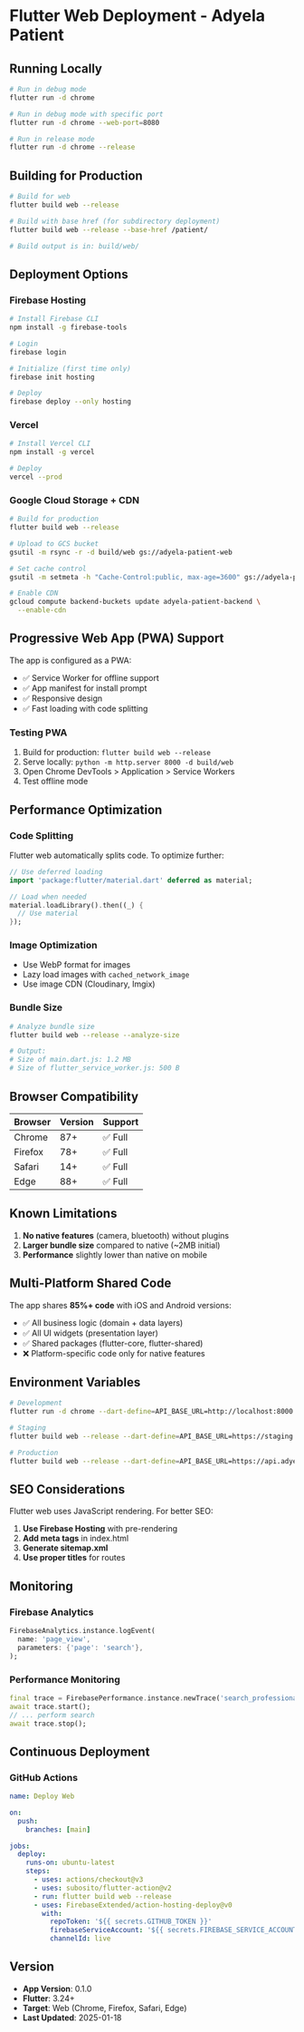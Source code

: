 # Flutter Web Deployment - Adyela Patient

## Running Locally

```bash
# Run in debug mode
flutter run -d chrome

# Run in debug mode with specific port
flutter run -d chrome --web-port=8080

# Run in release mode
flutter run -d chrome --release
```

## Building for Production

```bash
# Build for web
flutter build web --release

# Build with base href (for subdirectory deployment)
flutter build web --release --base-href /patient/

# Build output is in: build/web/
```

## Deployment Options

### Firebase Hosting

```bash
# Install Firebase CLI
npm install -g firebase-tools

# Login
firebase login

# Initialize (first time only)
firebase init hosting

# Deploy
firebase deploy --only hosting
```

### Vercel

```bash
# Install Vercel CLI
npm install -g vercel

# Deploy
vercel --prod
```

### Google Cloud Storage + CDN

```bash
# Build for production
flutter build web --release

# Upload to GCS bucket
gsutil -m rsync -r -d build/web gs://adyela-patient-web

# Set cache control
gsutil -m setmeta -h "Cache-Control:public, max-age=3600" gs://adyela-patient-web/**

# Enable CDN
gcloud compute backend-buckets update adyela-patient-backend \
  --enable-cdn
```

## Progressive Web App (PWA) Support

The app is configured as a PWA:

- ✅ Service Worker for offline support
- ✅ App manifest for install prompt
- ✅ Responsive design
- ✅ Fast loading with code splitting

### Testing PWA

1. Build for production: `flutter build web --release`
2. Serve locally: `python -m http.server 8000 -d build/web`
3. Open Chrome DevTools > Application > Service Workers
4. Test offline mode

## Performance Optimization

### Code Splitting

Flutter web automatically splits code. To optimize further:

```dart
// Use deferred loading
import 'package:flutter/material.dart' deferred as material;

// Load when needed
material.loadLibrary().then((_) {
  // Use material
});
```

### Image Optimization

- Use WebP format for images
- Lazy load images with `cached_network_image`
- Use image CDN (Cloudinary, Imgix)

### Bundle Size

```bash
# Analyze bundle size
flutter build web --release --analyze-size

# Output:
# Size of main.dart.js: 1.2 MB
# Size of flutter_service_worker.js: 500 B
```

## Browser Compatibility

| Browser | Version | Support |
| ------- | ------- | ------- |
| Chrome  | 87+     | ✅ Full |
| Firefox | 78+     | ✅ Full |
| Safari  | 14+     | ✅ Full |
| Edge    | 88+     | ✅ Full |

## Known Limitations

1. **No native features** (camera, bluetooth) without plugins
2. **Larger bundle size** compared to native (~2MB initial)
3. **Performance** slightly lower than native on mobile

## Multi-Platform Shared Code

The app shares **85%+ code** with iOS and Android versions:

- ✅ All business logic (domain + data layers)
- ✅ All UI widgets (presentation layer)
- ✅ Shared packages (flutter-core, flutter-shared)
- ❌ Platform-specific code only for native features

## Environment Variables

```bash
# Development
flutter run -d chrome --dart-define=API_BASE_URL=http://localhost:8000

# Staging
flutter build web --release --dart-define=API_BASE_URL=https://staging.adyela.care

# Production
flutter build web --release --dart-define=API_BASE_URL=https://api.adyela.care
```

## SEO Considerations

Flutter web uses JavaScript rendering. For better SEO:

1. **Use Firebase Hosting** with pre-rendering
2. **Add meta tags** in index.html
3. **Generate sitemap.xml**
4. **Use proper titles** for routes

## Monitoring

### Firebase Analytics

```dart
FirebaseAnalytics.instance.logEvent(
  name: 'page_view',
  parameters: {'page': 'search'},
);
```

### Performance Monitoring

```dart
final trace = FirebasePerformance.instance.newTrace('search_professionals');
await trace.start();
// ... perform search
await trace.stop();
```

## Continuous Deployment

### GitHub Actions

```yaml
name: Deploy Web

on:
  push:
    branches: [main]

jobs:
  deploy:
    runs-on: ubuntu-latest
    steps:
      - uses: actions/checkout@v3
      - uses: subosito/flutter-action@v2
      - run: flutter build web --release
      - uses: FirebaseExtended/action-hosting-deploy@v0
        with:
          repoToken: '${{ secrets.GITHUB_TOKEN }}'
          firebaseServiceAccount: '${{ secrets.FIREBASE_SERVICE_ACCOUNT }}'
          channelId: live
```

## Version

- **App Version**: 0.1.0
- **Flutter**: 3.24+
- **Target**: Web (Chrome, Firefox, Safari, Edge)
- **Last Updated**: 2025-01-18
